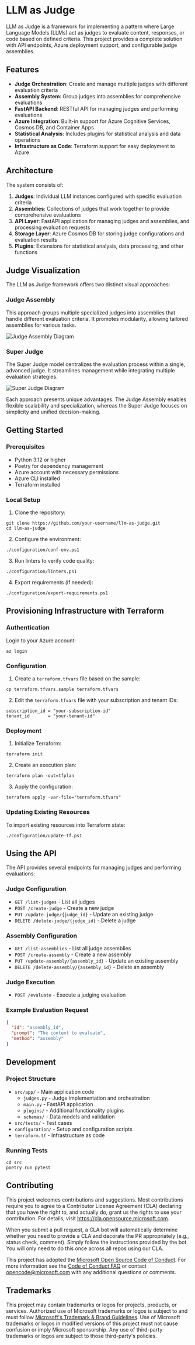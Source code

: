# LLM as Judge

LLM as Judge is a framework for implementing a pattern where Large Language Models (LLMs) act as judges to evaluate content, responses, or code based on defined criteria. This project provides a complete solution with API endpoints, Azure deployment support, and configurable judge assemblies.

## Features

- **Judge Orchestration**: Create and manage multiple judges with different evaluation criteria
- **Assembly System**: Group judges into assemblies for comprehensive evaluations
- **FastAPI Backend**: RESTful API for managing judges and performing evaluations
- **Azure Integration**: Built-in support for Azure Cognitive Services, Cosmos DB, and Container Apps
- **Statistical Analysis**: Includes plugins for statistical analysis and data operations
- **Infrastructure as Code**: Terraform support for easy deployment to Azure

## Architecture

The system consists of:

1. **Judges**: Individual LLM instances configured with specific evaluation criteria
2. **Assemblies**: Collections of judges that work together to provide comprehensive evaluations
3. **API Layer**: FastAPI application for managing judges and assemblies, and processing evaluation requests
4. **Storage Layer**: Azure Cosmos DB for storing judge configurations and evaluation results
5. **Plugins**: Extensions for statistical analysis, data processing, and other functions

## Judge Visualization

The LLM as Judge framework offers two distinct visual approaches:

### Judge Assembly

This approach groups multiple specialized judges into assemblies that handle different evaluation criteria. It promotes modularity, allowing tailored assemblies for various tasks.

![Judge Assembly Diagram](.static/judge_assembly.png)

### Super Judge

The Super Judge model centralizes the evaluation process within a single, advanced judge. It streamlines management while integrating multiple evaluation strategies.

![Super Judge Diagram](.static/super_judge.png)

Each approach presents unique advantages. The Judge Assembly enables flexible scalability and specialization, whereas the Super Judge focuses on simplicity and unified decision-making.

## Getting Started

### Prerequisites

- Python 3.12 or higher
- Poetry for dependency management
- Azure account with necessary permissions
- Azure CLI installed
- Terraform installed

### Local Setup

1. Clone the repository:

```
git clone https://github.com/your-username/llm-as-judge.git
cd llm-as-judge
```

2. Configure the environment:

```
./configuration/conf-env.ps1
```

3. Run linters to verify code quality:

```
./configuration/linters.ps1
```

4. Export requirements (if needed):

```
./configuration/export-requirements.ps1
```

## Provisioning Infrastructure with Terraform

### Authentication

Login to your Azure account:

```
az login
```

### Configuration

1. Create a `terraform.tfvars` file based on the sample:

```
cp terraform.tfvars.sample terraform.tfvars
```

2. Edit the `terraform.tfvars` file with your subscription and tenant IDs:

```
subscription_id = "your-subscription-id"
tenant_id       = "your-tenant-id"
```

### Deployment

1. Initialize Terraform:

```
terraform init
```

2. Create an execution plan:

```
terraform plan -out=tfplan
```

3. Apply the configuration:

```
terraform apply -var-file="terraform.tfvars"
```

### Updating Existing Resources

To import existing resources into Terraform state:

```
./configuration/update-tf.ps1
```

## Using the API

The API provides several endpoints for managing judges and performing evaluations:

### Judge Configuration

- `GET /list-judges` - List all judges
- `POST /create-judge` - Create a new judge
- `PUT /update-judge/{judge_id}` - Update an existing judge
- `DELETE /delete-judge/{judge_id}` - Delete a judge

### Assembly Configuration

- `GET /list-assemblies` - List all judge assemblies
- `POST /create-assembly` - Create a new assembly
- `PUT /update-assembly/{assembly_id}` - Update an existing assembly
- `DELETE /delete-assembly/{assembly_id}` - Delete an assembly

### Judge Execution

- `POST /evaluate` - Execute a judging evaluation

### Example Evaluation Request

```json
{
  "id": "assembly_id",
  "prompt": "The content to evaluate",
  "method": "assembly"
}
```

## Development

### Project Structure

- `src/app/` - Main application code
  - `judges.py` - Judge implementation and orchestration
  - `main.py` - FastAPI application
  - `plugins/` - Additional functionality plugins
  - `schemas/` - Data models and validation
- `src/tests/` - Test cases
- `configuration/` - Setup and configuration scripts
- `terraform.tf` - Infrastructure as code

### Running Tests

```
cd src
poetry run pytest
```

## Contributing

This project welcomes contributions and suggestions.  Most contributions require you to agree to a
Contributor License Agreement (CLA) declaring that you have the right to, and actually do, grant us
the rights to use your contribution. For details, visit https://cla.opensource.microsoft.com.

When you submit a pull request, a CLA bot will automatically determine whether you need to provide
a CLA and decorate the PR appropriately (e.g., status check, comment). Simply follow the instructions
provided by the bot. You will only need to do this once across all repos using our CLA.

This project has adopted the [Microsoft Open Source Code of Conduct](https://opensource.microsoft.com/codeofconduct/).
For more information see the [Code of Conduct FAQ](https://opensource.microsoft.com/codeofconduct/faq/) or
contact [opencode@microsoft.com](mailto:opencode@microsoft.com) with any additional questions or comments.

## Trademarks

This project may contain trademarks or logos for projects, products, or services. Authorized use of Microsoft 
trademarks or logos is subject to and must follow 
[Microsoft's Trademark & Brand Guidelines](https://www.microsoft.com/en-us/legal/intellectualproperty/trademarks/usage/general).
Use of Microsoft trademarks or logos in modified versions of this project must not cause confusion or imply Microsoft sponsorship.
Any use of third-party trademarks or logos are subject to those third-party's policies.
